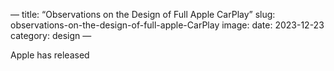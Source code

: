 —
title: “Observations on the Design of Full Apple CarPlay”
slug: observations-on-the-design-of-full-apple-CarPlay
image:
date: 2023-12-23
category: design
—

Apple has released 